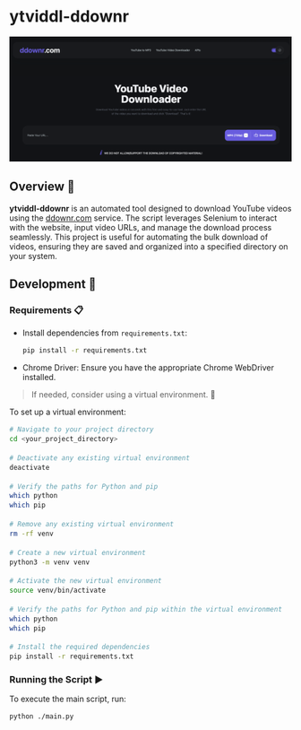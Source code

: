 # ytviddl-ddownr

![ddownr](./assets/ddownr.png)

## Overview 📝

**ytviddl-ddownr** is an automated tool designed to download YouTube videos using the [ddownr.com](https://ddownr.com/en/youtube-video-downloader) service. The script leverages Selenium to interact with the website, input video URLs, and manage the download process seamlessly. This project is useful for automating the bulk download of videos, ensuring they are saved and organized into a specified directory on your system.

## Development 🚀

### Requirements 📋

- Install dependencies from `requirements.txt`:

  ```bash
  pip install -r requirements.txt
  ```

- Chrome Driver: Ensure you have the appropriate Chrome WebDriver installed.

> If needed, consider using a virtual environment. 🔄

To set up a virtual environment:

```bash
# Navigate to your project directory
cd <your_project_directory>

# Deactivate any existing virtual environment
deactivate

# Verify the paths for Python and pip
which python
which pip

# Remove any existing virtual environment
rm -rf venv

# Create a new virtual environment
python3 -m venv venv

# Activate the new virtual environment
source venv/bin/activate

# Verify the paths for Python and pip within the virtual environment
which python
which pip

# Install the required dependencies
pip install -r requirements.txt
```

### Running the Script ▶️

To execute the main script, run:

```bash
python ./main.py
```